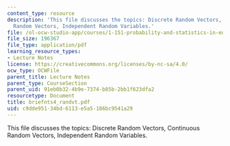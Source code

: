 ```yaml
---
content_type: resource
description: 'This file discusses the topics: Discrete Random Vectors, Continuous
  Random Vectors, Independent Random Variables.'
file: /ol-ocw-studio-app/courses/1-151-probability-and-statistics-in-engineering-spring-2005/c9dde95134bd6113e5a5186bc9541a29_briefnts4_randvt.pdf
file_size: 196367
file_type: application/pdf
learning_resource_types:
- Lecture Notes
license: https://creativecommons.org/licenses/by-nc-sa/4.0/
ocw_type: OCWFile
parent_title: Lecture Notes
parent_type: CourseSection
parent_uid: 91eb0b32-4b9e-7374-b85b-2bb1f623dfa2
resourcetype: Document
title: briefnts4_randvt.pdf
uid: c9dde951-34bd-6113-e5a5-186bc9541a29
---
```

This file discusses the topics: Discrete Random Vectors, Continuous Random Vectors, Independent Random Variables.